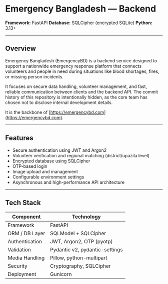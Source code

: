 # Emergency Bangladesh — Backend

**Framework:** FastAPI
**Database:** SQLCipher (encrypted SQLite)
**Python:** 3.13+

---

## Overview

Emergency Bangladesh (EmergencyBD) is a backend service designed to support a nationwide emergency response platform that connects volunteers and people in need during situations like blood shortages, fires, or missing person incidents.

It focuses on secure data handling, volunteer management, and fast, reliable communication between clients and the backend API.
The commit history of this repository is intentionally hidden, as the core team has chosen not to disclose internal development details.

It is the backbone of [https://emergencybd.com](https://emergencybd.com).

---

## Features

- Secure authentication using JWT and Argon2
- Volunteer verification and regional matching (district/upazila level)
- Encrypted database using SQLCipher
- OTP-based login
- Image upload and management
- Configurable environment settings
- Asynchronous and high-performance API architecture

---

## Tech Stack

| Component      | Technology                     |
| -------------- | ------------------------------ |
| Framework      | FastAPI                        |
| ORM / DB Layer | SQLModel + SQLCipher           |
| Authentication | JWT, Argon2, OTP (pyotp)       |
| Validation     | Pydantic v2, pydantic-settings |
| Media Handling | Pillow, python-multipart       |
| Security       | Cryptography, SQLCipher        |
| Deployment     | Gunicorn                       |
